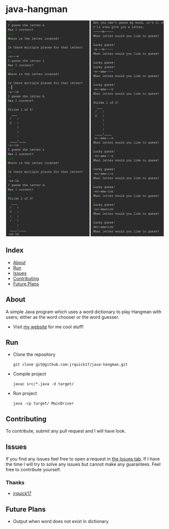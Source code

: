 # java-hangman

![](example.png)

## Index ##

* [About](#about)
* [Run](#run)
* [Issues](#issues)
* [Contributing](#contributing)
* [Future Plans](#future-plans)

## About ## 

A simple Java program which uses a word dictionary to play Hangman with users; either as the word chooser or the word guesser.  

* Visit [my website](https://jrquick.com) for me cool stuff!

## Run

* Clone the repository

    ```git clone git@github.com:jrquick17/java-hangman.git```
    
* Compile project

    ```javac src/*.java -d target/```
    
* Run project

    ```java -cp target/ MainDriver```


## Contributing ##

To contribute, submit any pull request and I will have look.  

## Issues ##

If you find any issues feel free to open a request in [the Issues tab](https://github.com/jrquick17/java-hangman/issues). If I have the time I will try to solve any issues but cannot make any guarantees. Feel free to contribute yourself.

### Thanks ###

* [jrquick17](https://github.com/jrquick17)

## Future Plans

* Output when word does not exist in dictionary

